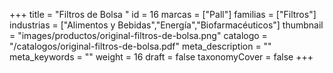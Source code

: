 +++
title = "Filtros de Bolsa "
id = 16
marcas = ["Pall"]
familias = ["Filtros"]
industrias = ["Alimentos y Bebidas","Energía","Biofarmacéuticos"]
thumbnail = "images/productos/original-filtros-de-bolsa.png"
catalogo = "/catalogos/original-filtros-de-bolsa.pdf"
meta_description = ""
meta_keywords = ""
weight = 16
draft = false
taxonomyCover = false
+++
